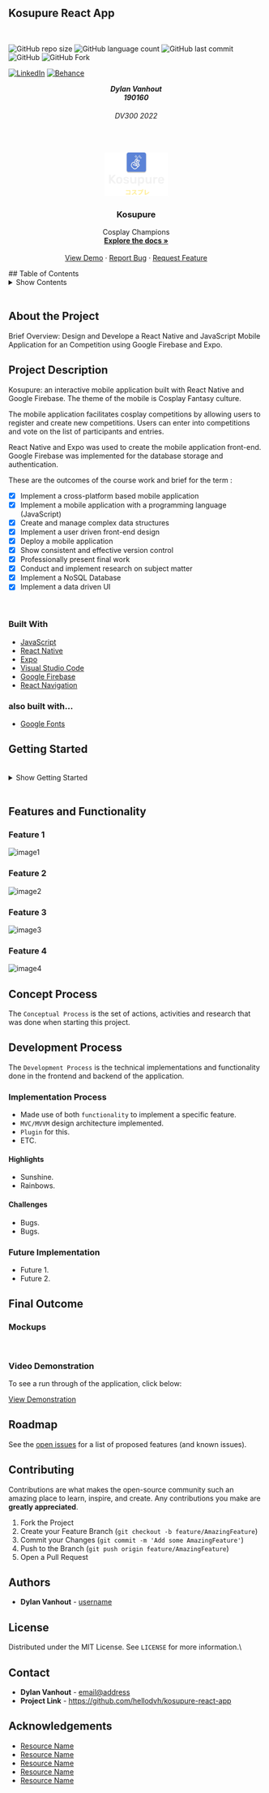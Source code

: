## Kosupure React App
<!-- REPLACE ALL THE [USERNAME] TEXT WITH YOUR GITHUB PROFILE NAME & THE [PROJECTNAME] WITH THE NAME OF YOUR GITHUB PROJECT -->
<!-- Repository Information & Links-->
<br />

<!-- #FFED92, #5B83D7 -->

![GitHub repo size](https://img.shields.io/github/repo-size/hellodvh/kosupure-react-app?color=FFED92&logoColor=FFED92&style=for-the-badge)
![GitHub language count](https://img.shields.io/github/languages/count/hellodvh/kosupure-react-app?color=%235B83D7&style=for-the-badge)
![GitHub last commit](https://img.shields.io/github/last-commit/hellodvh/kosupure-react-app?color=FFED92&logoColor=FFED92&style=for-the-badge)
![GitHub](https://img.shields.io/github/license/hellodvh/kosupure-react-app?color=%235B83D7&label=LICENSE&style=for-the-badge)
![GitHub Fork](https://img.shields.io/github/forks/hellodvh/kosupure-react-app?color=%23FFED92&style=for-the-badge)
<br/>
<!-- Refer to https://shields.io/ for more information and options about the shield links at the top of the ReadMe file -->
[![LinkedIn][linkedin-shield]][linkedin-url]
[![Behance][behance-shield]][behance-url]
<!-- [![Instagram][instagram-shield]][instagram-url] -->

[linkedin-shield]: https://img.shields.io/badge/-LinkedIn-black.svg?style=flat-square&logo=linkedin&colorB=555
[linkedin-url]: https://www.linkedin.com/in/dylanvanhout.1/
<!-- [instagram-shield]: https://img.shields.io/badge/-Instagram-black.svg?style=flat-square&logo=instagram&colorB=555 -->
<!-- [instagram-url]: https://www.instagram.com/instagram_handle/ -->
[behance-shield]: https://img.shields.io/badge/-Behance-black.svg?style=flat-square&logo=behance&colorB=555
[behance-url]: https://www.behance.net/dylanvanhout/

<!-- HEADER SECTION -->
<h5 align="center" style="padding:0;margin:0;">Dylan Vanhout</h5>
<h5 align="center" style="padding:0;margin:0;">190160</h5>
<h6 align="center">DV300 2022</h6>
</br>
<p align="center">

  <a href="https://github.com/hellodvh/kosupure-react-app">
    <img src="Screenshots/logo.png" alt="Logo" width="125">
  </a>
  
  <h3 align="center">Kosupure</h3>

  <p align="center">
    Cosplay Champions <br>
      <a href="https://github.com/hellodvh/kosupure-react-app"><strong>Explore the docs »</strong></a>
   <br />
   <br />
   <a href="path/to/demonstration/video">View Demo</a>
    ·
    <a href="https://github.com/hellodvh/kosupure-react-app/issues">Report Bug</a>
    ·
    <a href="https://github.com/hellodvh/kosupure-react-app/issues">Request Feature</a>
</p>
<!-- TABLE OF CONTENTS -->
## Table of Contents
<details>
  <summary>Show Contents</summary>

- [Kosupure React App](#kosupure-react-app)
- [Table of Contents](#table-of-contents)
- [About the Project](#about-the-project)
- [Project Description](#project-description)
  - [Built With](#built-with)
  - [also built with...](#also-built-with)
- [Getting Started](#getting-started)
  - [Prerequisites](#prerequisites)
  - [How to install](#how-to-install)
  - [Installation](#installation)
- [Features and Functionality](#features-and-functionality)
  - [Feature 1](#feature-1)
  - [Feature 2](#feature-2)
  - [Feature 3](#feature-3)
  - [Feature 4](#feature-4)
- [Concept Process](#concept-process)
- [Development Process](#development-process)
  - [Implementation Process](#implementation-process)
    - [Highlights](#highlights)
    - [Challenges](#challenges)
  - [Future Implementation](#future-implementation)
- [Final Outcome](#final-outcome)
  - [Mockups](#mockups)
  - [Video Demonstration](#video-demonstration)
- [Roadmap](#roadmap)
- [Contributing](#contributing)
- [Authors](#authors)
- [License](#license)
- [Contact](#contact)
- [Acknowledgements](#acknowledgements)

</details>

</br>

<!--PROJECT DESCRIPTION-->
## About the Project
Brief Overview: Design and Develope a React Native and JavaScript Mobile Application for an Competition using Google Firebase and Expo.
<!-- header image of project -->

## Project Description

Kosupure: an interactive mobile application built with React Native and Google Firebase. The theme of the mobile is Cosplay Fantasy culture.

The mobile application facilitates cosplay competitions by allowing users to register and create new competitions. Users can enter into competitions and vote on the list of participants and entries.

React Native and Expo was used to create the mobile application front-end. Google Firebase was implemented for the database storage and authentication.

These are the outcomes of the course work and brief for the term : 

 - [x] Implement a cross-platform based mobile application
 - [x] Implement a mobile application with a programming language (JavaScript)
 - [x] Create and manage complex data structures
 - [x] Implement a user driven front-end design
 - [x] Deploy a mobile application
 - [x] Show consistent and effective version control
 - [x] Professionally present final work
 - [x] Conduct and implement research on subject matter
 - [x] Implement a NoSQL Database
 - [X] Implement a data driven UI

</br>

### Built With

* [JavaScript](https://developer.mozilla.org/en-US/docs/Web/JavaScript)
* [React Native](https://reactnative.dev/docs/getting-started)
* [Expo](https://docs.expo.dev/)
* [Visual Studio Code](https://code.visualstudio.com/docs)
* [Google Firebase](https://firebase.google.com/docs)
* [React Navigation](https://reactnavigation.org/docs/getting-started)

### also built with...
* [Google Fonts](https://fonts.google.com/)

<!-- GETTING STARTED -->
<!-- Make sure to add appropriate information about what prerequesite technologies the user would need and also the steps to install your project on their own mashines -->
## Getting Started

</br>
<details>
  <summary>Show Getting Started</summary>
</br>

The following instructions will get you a copy of the project up and running on your local machine for development and testing purposes.

### Prerequisites

Ensure that you have the latest version of [Node.js](https://nodejs.org/en/),[Visual Studio 2022](https://visualstudio.microsoft.com/downloads/), [Yarn](https://yarnpkg.com/), installed on your machine. The [Expo](https://docs.expo.dev/) toolchain will also be required.

### How to install

### Installation
Here are a couple of ways to clone this repo:

1. Visual Studio Code </br>

`Visual Studio` -> `File` -> `Clone Repository` -> `Git`
Enter the Git repository URL into the URL field and press the `Clone` button.
  ```sh 
  https://github.com/hellodvh/kosupure-react-app.git
  ``` 

2. Clone Repository </br>
Run the following in the command-line to clone the project:
   ```sh
   git clone https://github.com/username/projectname.git
   ```
    Open `Software` and select `File | Open...` from the menu. Select cloned directory and press `Open` button

3. Install Dependencies </br>
Run the following in the command-line to install all the required dependencies:
   ``` npm install ```
   ``` yarn install ```

4. Create a new Firebase Application in the Firebase Console and edit the `firebase.config.js` file:
   
 ```js 
 const firebaseConfig = {
    apiKey: "your-api-key",
    authDomain: "your-auth-domain",
    projectId: "your-project-id",
    storageBucket: "your-storage-bucket",
    messagingSenderId: "your-messaging-sender-id",
    appId: "your-app-id",
    };
```

1.  Build and Run:
   ``` expo start ```



</details>
</br>


<!-- FEATURES AND FUNCTIONALITY-->
<!-- You can add the links to all of your imagery at the bottom of the file as references -->
## Features and Functionality

### Feature 1
![image1][image1]

### Feature 2
![image2][image2]

### Feature 3
![image3][image3]

### Feature 4
![image4][image4]


<!-- ![image5][image5] -->


<!-- CONCEPT PROCESS -->
<!-- Briefly explain your concept ideation process -->
## Concept Process

The `Conceptual Process` is the set of actions, activities and research that was done when starting this project.

<!-- ### Ideation

![image5][image5]
<br>
![image6][image6] -->

<!-- ### Wireframes

![image7][image7] -->

<!-- ### User-flow

![image8][image8] -->

<!-- DEVELOPMENT PROCESS -->
## Development Process

The `Development Process` is the technical implementations and functionality done in the frontend and backend of the application.

### Implementation Process
<!-- stipulate all of the functionality you included in the project -->

* Made use of both `functionality` to implement a specific feature.
* `MVC/MVVM` design architecture implemented.
* `Plugin` for this.
* ETC.

#### Highlights
<!-- stipulated the highlight you experienced with the project -->
* Sunshine.
* Rainbows.

#### Challenges
<!-- stipulated the challenges you faced with the project and why you think you faced it or how you think you'll solve it (if not solved) -->
* Bugs.
* Bugs.

<!-- ### Reviews & Testing -->
<!-- stipulate how you've conducted testing in the form of peer reviews, feedback and also functionality testing, like unit tests (if applicable) -->

<!-- #### Feedback from Reviews

`Peer Reviews` were conducted by my fellow students and lecturer. The following feedback I found useful:

* Feedback one.
* Feedback two. -->

<!-- #### Unit Tests -->

<!-- `Unit Tests` were conducted to establish working functionality. Here are all the tests that were ran:

* Test 1 of this functionality
* Test 2 of this functionality -->

### Future Implementation
<!-- stipulate functionality and improvements that can be implemented in the future. -->

* Future 1.
* Future 2.

<!-- MOCKUPS -->
## Final Outcome

### Mockups

<!-- ![image9][image9] -->
<br>
<!-- ![image10][image10] -->

<!-- VIDEO DEMONSTRATION -->
### Video Demonstration

To see a run through of the application, click below:

[View Demonstration](path/to/video/demonstration)

<!-- ROADMAP -->
## Roadmap

See the [open issues](https://github.com/username/projectname/issues) for a list of proposed features (and known issues).

<!-- CONTRIBUTING -->
## Contributing

Contributions are what makes the open-source community such an amazing place to learn, inspire, and create. Any contributions you make are **greatly appreciated**.

1. Fork the Project
2. Create your Feature Branch (`git checkout -b feature/AmazingFeature`)
3. Commit your Changes (`git commit -m 'Add some AmazingFeature'`)
4. Push to the Branch (`git push origin feature/AmazingFeature`)
5. Open a Pull Request

<!-- AUTHORS -->
## Authors

* **Dylan Vanhout** - [username](https://github.com/hellodvh)

<!-- LICENSE -->
## License

Distributed under the MIT License. See `LICENSE` for more information.\

<!-- LICENSE -->
## Contact

* **Dylan Vanhout** - [email@address](mailto:190160@virtualwindow.co.za) 
* **Project Link** - https://github.com/hellodvh/kosupure-react-app

<!-- ACKNOWLEDGEMENTS -->
## Acknowledgements
<!-- all resources that you used and Acknowledgements here -->
* [Resource Name](path/to/resource)
* [Resource Name](path/to/resource)
* [Resource Name](path/to/resource)
* [Resource Name](path/to/resource)
* [Resource Name](path/to/resource)


<!-- MARKDOWN LINKS & IMAGES -->
[image1]: /Screenshots/image1.png
[image2]: /Screenshots/image2.png
[image3]: /Screenshots/image3.png
[image4]: /Screenshots/image4.png
[image5]: /path/to/image.png
[image6]: /path/to/image.png
[image7]: /path/to/image.png
[image8]: /path/to/image.png
[image9]: /path/to/image.png
[image10]: /path/to/image.png


<!-- Refer to https://shields.io/ for more information and options about the shield links at the top of the ReadMe file -->
[linkedin-shield]: https://img.shields.io/badge/-LinkedIn-black.svg?style=flat-square&logo=linkedin&colorB=555
[linkedin-url]: https://www.linkedin.com/in/nameonlinkedin/

